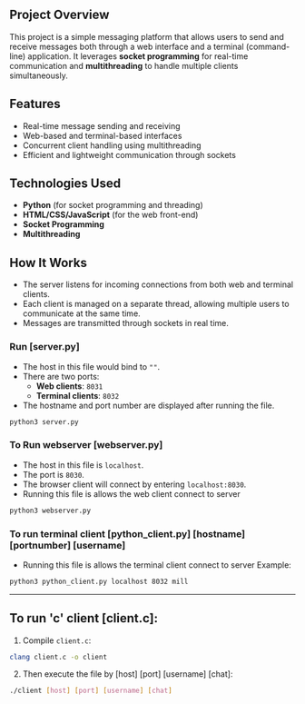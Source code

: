 ## Project Overview

This project is a simple messaging platform that allows users to send and receive messages both through a web interface and a terminal (command-line) application. It leverages **socket programming** for real-time communication and **multithreading** to handle multiple clients simultaneously.

## Features

- Real-time message sending and receiving
- Web-based and terminal-based interfaces
- Concurrent client handling using multithreading
- Efficient and lightweight communication through sockets

## Technologies Used

- **Python** (for socket programming and threading)
- **HTML/CSS/JavaScript** (for the web front-end)
- **Socket Programming**
- **Multithreading**

## How It Works

- The server listens for incoming connections from both web and terminal clients.
- Each client is managed on a separate thread, allowing multiple users to communicate at the same time.
- Messages are transmitted through sockets in real time.


### Run [server.py]
- The host in this file would bind to `""`.
- There are two ports:
  - **Web clients**: `8031`
  - **Terminal clients**: `8032`
- The hostname and port number are displayed after running the file.

```bash
python3 server.py
```

### To Run webserver [webserver.py]
- The host in this file is `localhost`.
- The port is `8030`.
- The browser client will connect by entering `localhost:8030`.
- Running this file is allows the web client connect to server

```bash
python3 webserver.py
```

### To run terminal client [python_client.py] [hostname] [portnumber] [username]
- Running this file is allows the terminal client connect to server
Example:

```bash
python3 python_client.py localhost 8032 mill
```

---

## To run 'c' client [client.c]:

1. Compile `client.c`:

```bash
clang client.c -o client
```

2. Then execute the file by [host] [port] [username] [chat]:

```bash
./client [host] [port] [username] [chat]
```
